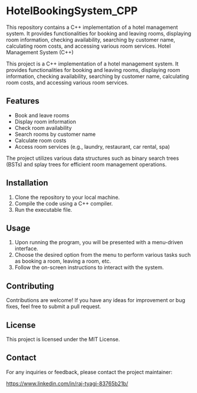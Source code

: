# HotelBookingSystem_CPP
This repository contains a C++ implementation of a hotel management system. It provides functionalities for booking and leaving rooms, displaying room information, checking availability, searching by customer name, calculating room costs, and accessing various room services.
Hotel Management System (C++)

This project is a C++ implementation of a hotel management system. It provides functionalities for booking and leaving rooms, displaying room information, checking availability, searching by customer name, calculating room costs, and accessing various room services.

## Features

- Book and leave rooms
- Display room information
- Check room availability
- Search rooms by customer name
- Calculate room costs
- Access room services (e.g., laundry, restaurant, car rental, spa)

The project utilizes various data structures such as binary search trees (BSTs) and splay trees for efficient room management operations.

## Installation
1. Clone the repository to your local machine.
2. Compile the code using a C++ compiler.
3. Run the executable file.

## Usage

1. Upon running the program, you will be presented with a menu-driven interface.
2. Choose the desired option from the menu to perform various tasks such as booking a room, leaving a room, etc.
3. Follow the on-screen instructions to interact with the system.

## Contributing

Contributions are welcome! If you have any ideas for improvement or bug fixes, feel free to submit a pull request.

## License

This project is licensed under the MIT License.

## Contact

For any inquiries or feedback, please contact the project maintainer:

https://www.linkedin.com/in/raj-tyagi-83765b21b/
